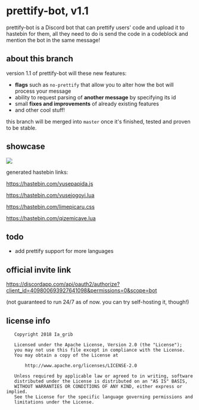 # prettify-bot, v1.1

prettify-bot is a Discord bot that can prettify users' code and upload it to hastebin for them, all they need to do is send the code in a codeblock and mention the bot in the same message!

## about this branch

version 1.1 of prettify-bot will these new features:

* **flags** such as `no-prettify` that allow you to alter how the bot will process your message
* ability to request parsing of **another message** by specifying its id
* small **fixes and improvements** of already existing features
* and other cool stuff!

this branch will be merged into `master` once it's finished, tested and proven to be stable.

## showcase

![](https://i.imgur.com/IbCUvv6.png)

generated hastebin links:


https://hastebin.com/yusepapida.js

https://hastebin.com/vusejogoyi.lua

https://hastebin.com/limepicaru.css

https://hastebin.com/qizemicave.lua

## todo

* add prettify support for more languages

## official invite link

https://discordapp.com/api/oauth2/authorize?client_id=409800693927641098&permissions=0&scope=bot

(not guaranteed to run 24/7 as of now. you can try self-hosting it, though!)

## license info

```
   Copyright 2018 Ia_grib

   Licensed under the Apache License, Version 2.0 (the "License");
   you may not use this file except in compliance with the License.
   You may obtain a copy of the License at

       http://www.apache.org/licenses/LICENSE-2.0

   Unless required by applicable law or agreed to in writing, software
   distributed under the License is distributed on an "AS IS" BASIS,
   WITHOUT WARRANTIES OR CONDITIONS OF ANY KIND, either express or implied.
   See the License for the specific language governing permissions and
   limitations under the License.
```
